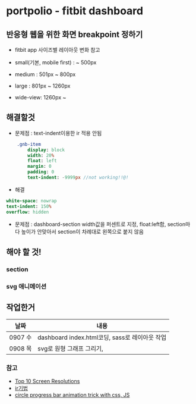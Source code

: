 # portpolio - fitbit dashboard


## 반응형 웹을 위한 화면 breakpoint 정하기

- fitbit app 사이즈별 레이아웃 변화 참고

- small(기본, mobile first) : ~ 500px
- medium : 501px ~ 800px
- large : 801px ~ 1260px
- wide-view: 1260px ~


## 해결할것
- 문제점 : text-indent이용한 ir 적용 안됨
```sass
    .gnb-item
        display: block
        width: 20%
        float: left
        margin: 0
        padding: 0
        text-indent: -9999px //not working!!@!
```
- 해결
```sass
white-space: nowrap
text-indent: 150%
overflow: hidden
```


- 문제점 : dashboard-section width값을 퍼센트로 지정, float:left함, section마다 높이가 안맞아서 section이 차례대로 왼쪽으로 붙지 않음



## 해야 할 것!

### section
### svg 애니메이션
   


## 작업한거
|날짜|내용|
|---|---|
|0907 수| dashboard index.html코딩, sass로 레이아웃 작업 |
|0908 목| svg로 원형 그래프 그리기,


### 참고
- [Top 10 Screen Resolutions](https://www.w3counter.com/globalstats.php)
- [ir기법](http://www.zeldman.com/2012/03/01/replacing-the-9999px-hack-new-image-replacement/)
- [circle progress bar animation trick with css, JS](http://stackoverflow.com/questions/26781576/svg-progress-circle-with-percentage)